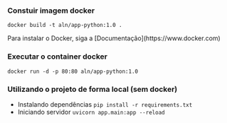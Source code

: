 ### Constuir imagem docker
`docker build -t aln/app-python:1.0 .`
<p>Para instalar o Docker, siga a [Documentação](https://www.docker.com)</p>

### Executar o container docker
`docker run -d -p 80:80 aln/app-python:1.0`

### Utilizando o projeto de forma local (sem docker)
- Instalando dependências
`pip install -r requirements.txt`
- Iniciando servidor
`uvicorn app.main:app --reload`
